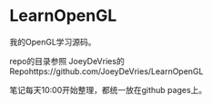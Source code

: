 LearnOpenGL
========

我的OpenGL学习源码。

repo的目录参照 JoeyDeVries的Repohttps://github.com/JoeyDeVries/LearnOpenGL

笔记每天10:00开始整理，都统一放在github pages上。

